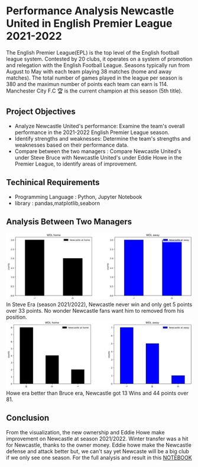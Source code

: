 # Performance Analysis Newcastle United in English Premier League 2021-2022
The English Premier League(EPL) is the top level of the English football league system. Contested by 20 clubs, it operates on a system of promotion and relegation with the English Football League. Seasons typically run from August to May with each team playing 38 matches (home and away matches). The total number of games played in the league per season is 380 and the maximun number of points each team can earn is 114. Manchester City F.C 🏆 is the current champion at this season (5th title).

## Project Objectives
- Analyze Newcastle United's performance: Examine the team's overall performance in the 2021-2022 English Premier League season.
- Identify strengths and weaknesses: Determine the team's strengths and weaknesses based on their performance data.
- Compare between the two managers : Compare Newcastle United's under Steve Bruce with Newcastle United's under Eddie Howe in the Premier League, to identify areas of improvement.

## Techinical Requirements
* Programming Language : Python, Jupyter Notebook
* library : pandas,matplotlib,seaborn

## Analysis Between Two Managers 
![Newcastle United's under Steve Bruce](https://github.com/astoadhi/Performance-Analysis-Newcastle-United-in-English-Premier-League-2021-2022/blob/main/Newcastle%20under%20Steve%20Bruce.png)
In Steve Era (season 2021/2022), Newcastle never win and only get 5 points over 33 points. No wonder Newcastle fans want him to removed from his position.
![Newcastle United's under Eddie Howe](https://github.com/astoadhi/Performance-Analysis-Newcastle-United-in-English-Premier-League-2021-2022/blob/main/Newcastle%20under%20Eddie%20Howe.png)
Howe era better than Bruce era, Newcastle got 13 Wins and 44 points over 81. 

## Conclusion
From the visualization, the new ownership and Eddie Howe make improvement on Newcastle at season 2021/2022. Winter transfer was a hit for Newcastle, thanks to the owner money. Eddie howe make the Newcastle defense and attack better  but, we can't say yet Newcaste will be a big club if we only see one season. For the full analysis and result in this [NOTEBOOK](https://github.com/astoadhi/Performance-Analysis-Newcastle-United-in-English-Premier-League-2021-2022/blob/main/Notebook/Newcastle2021-2022.ipynb)

